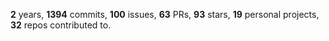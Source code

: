 **2** years, **1394** commits, **100** issues, **63** PRs, **93** stars, **19** personal projects, **32** repos contributed to.
